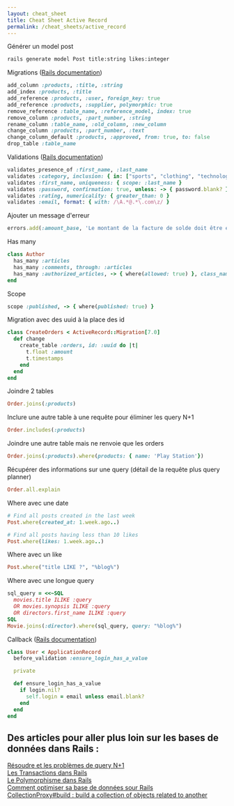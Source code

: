 ```yaml
---
layout: cheat_sheet
title: Cheat Sheet Active Record
permalink: /cheat_sheets/active_record
---
```


Générer un model post

```bash
rails generate model Post title:string likes:integer
```

Migrations (<a href="https://guides.rubyonrails.org/active_record_migrations.html" class="underlined" target="_blank">Rails documentation</a>)

```ruby
add_column :products, :title, :string
add_index :products, :title
add_reference :products, :user, foreign_key: true
add_reference :products, :supplier, polymorphic: true
remove_reference :table_name, :reference_model, index: true
remove_column :products, :part_number, :string
rename_column :table_name, :old_column, :new_column
change_column :products, :part_number, :text
change_column_default :products, :approved, from: true, to: false
drop_table :table_name
```

Validations (<a href="https://guides.rubyonrails.org/active_record_validations.html" class="underlined" target="_blank">Rails documentation</a>)

```ruby
validates_presence_of :first_name, :last_name
validates :category, inclusion: { in: ["sports", "clothing", "technology"] }
validates :first_name, uniqueness: { scope: :last_name }
validates :password, confirmation: true, unless: -> { password.blank? }
validates :rating, numericality: { greater_than: 0 }
validates :email, format: { with: /\A.*@.*\.com\z/ }
```

Ajouter un message d'erreur

```ruby
errors.add(:amount_base, 'Le montant de la facture de solde doit être égale au solde restant du devis')
```

Has many

```ruby
class Author
  has_many :articles
  has_many :comments, through: :articles
  has_many :authorized_articles, -> { where(allowed: true) }, class_name: 'Articles'
end
```

Scope

```ruby
scope :published, -> { where(published: true) }
```

Migration avec des uuid à la place des id

```ruby
class CreateOrders < ActiveRecord::Migration[7.0]
  def change
    create_table :orders, id: :uuid do |t|
      t.float :amount
      t.timestamps
    end
  end
end
```

Joindre 2 tables

```ruby
Order.joins(:products)
```

Inclure une autre table à une requête pour éliminer les query N+1

```ruby
Order.includes(:products)
```

Joindre une autre table mais ne renvoie que les orders

```ruby
Order.joins(:products).where(products: { name: 'Play Station'})
```

Récupérer des informations sur une query (détail de la requête plus query planner)

```ruby
Order.all.explain
```

Where avec une date

```ruby
# Find all posts created in the last week
Post.where(created_at: 1.week.ago..)

# Find all posts having less than 10 likes
Post.where(likes: 1.week.ago..)
```

Where avec un like

```ruby
Post.where("title LIKE ?", "%blog%")
```

Where avec une longue query

```ruby
sql_query = <<~SQL
  movies.title ILIKE :query
  OR movies.synopsis ILIKE :query
  OR directors.first_name ILIKE :query
SQL
Movie.joins(:director).where(sql_query, query: "%blog%")
```

Callback (<a href="https://guides.rubyonrails.org/active_record_callbacks.html" class="underlined" target="_blank">Rails documentation</a>)

```ruby
class User < ApplicationRecord
  before_validation :ensure_login_has_a_value

  private

  def ensure_login_has_a_value
    if login.nil?
      self.login = email unless email.blank?
    end
  end
end
```

<h2>Des articles pour aller plus loin sur les bases de données dans Rails :</h2>

<a href="https://blog.appsignal.com/2020/01/22/rails-is-fast-optimize-your-view-performance.html" class="underlined" target="_blank">Résoudre et les problèmes de query N+1</a>
<br>
<a href="https://www.honeybadger.io/blog/avoid-race-condition-in-rails/" class="underlined" target="_blank">Les Transactions dans Rails</a>
<br>
<a href="https://shopify.engineering/changing-polymorphic-type-rails" class="underlined" target="_blank"> Le Polymorphisme dans Rails</a>
<br>
<a href="https://blog.appsignal.com/2022/01/26/test-and-optimize-your-ruby-on-rails-database-performance.html" class="underlined" target="_blank">Comment optimiser sa base de données sour Rails</a>
<br>
<a href="https://apidock.com/rails/ActiveRecord/Associations/CollectionProxy/build" class="underlined" target="_blank">CollectionProxy#build : build a collection of objects related to another </a>
